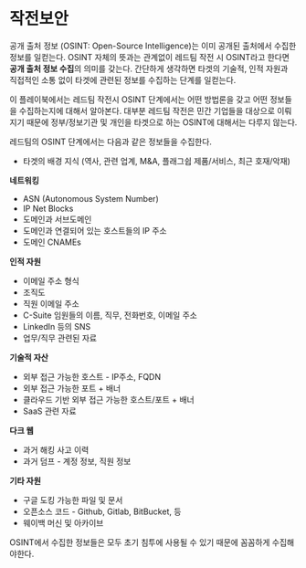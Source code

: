 # 작전보안

공개 출처 정보 (OSINT: Open-Source Intelligence)는 이미 공개된 출처에서 수집한 정보를 일컫는다. OSINT 자체의 뜻과는 관계없이 레드팀 작전 시 OSINT라고 한다면 **공개 출처 정보 수집**의 의미를 갖는다. 간단하게 생각하면 타겟의 기술적, 인적 자원과 직접적인 소통 없이 타겟에 관련된 정보를 수집하는 단계를 일컫는다.

이 플레이북에서는 레드팀 작전시 OSINT 단계에서는 어떤 방법론을 갖고 어떤 정보들을 수집하는지에 대해서 알아본다. 대부분 레드팀 작전은 민간 기업들을 대상으로 이뤄지기 때문에 정부/정보기관 및 개인을 타겟으로 하는 OSINT에 대해서는 다루지 않는다.

레드팀의 OSINT 단계에서는 다음과 같은 정보들을 수집한다.

* 타겟의 배경 지식 (역사, 관련 업계, M\&A, 플래그쉽 제품/서비스, 최근 호재/악재)

**네트워킹**

* ASN (Autonomous System Number)
* IP Net Blocks
* 도메인과 서브도메인
* 도메인과 연결되어 있는 호스트들의 IP 주소
* 도메인 CNAMEs

**인적 자원**

* 이메일 주소 형식
* 조직도
* 직원 이메일 주소
* C-Suite 임원들의 이름, 직무, 전화번호, 이메일 주소
* LinkedIn 등의 SNS
* 업무/직무 관련된 자료

**기술적 자산**

* 외부 접근 가능한 호스트 - IP주소, FQDN
* 외부 접근 가능한 포트 + 배너
* 클라우드 기반 외부 접근 가능한 호스트/포트 + 배너
* SaaS 관련 자료

**다크 웹**

* 과거 해킹 사고 이력
* 과거 덤프 - 계정 정보, 직원 정보

**기타 자원**

* 구글 도킹 가능한 파일 및 문서
* 오픈소스 코드 - Github, Gitlab, BitBucket, 등
* 웨이백 머신 및 아카이브

OSINT에서 수집한 정보들은 모두 초기 침투에 사용될 수 있기 때문에 꼼꼼하게 수집해야한다.
